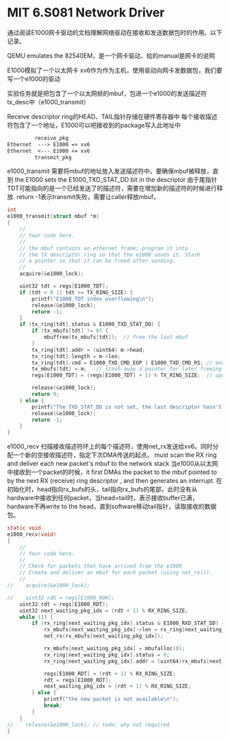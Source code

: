 # MIT 6.S081 Network Driver

通过阅读E1000网卡驱动的文档理解网络驱动在接收和发送数据包时的作用。以下记录。

QEMU emulates the 82540EM，是一个网卡驱动，给的manual是网卡的说明

E1000模拟了一个以太网卡 xv6作为作为主机，使用驱动向网卡发数据包，我们要写一个e1000的驱动

实验任务就是把包含了一个以太网帧的mbuf，包进一个e1000的发送描述符tx\_desc中（e1000\_transmit）

Receive descriptor ring的HEAD、TAIL指针存储在硬件寄存器中 每个接收描述符包含了一个地址，E1000可以吧接收到的package写入此地址中
```txt
         receive_pkg
Ethernet  ---> E1000 => xv6
Ethernet  <--- E1000 <= xv6
         transmit_pkg
```
e1000_transmit 需要将mbuf的地址放入发送描述符中。要确保mbuf被释放，直到 the E1000 sets the E1000_TXD_STAT_DD bit in the descriptor 由于尾指针TDT可能指向的是一个已经发送了的描述符，需要在增加新的描述符的时候进行释放. return -1表示transmit失败，需要让caller释放mbuf。
```c
int
e1000_transmit(struct mbuf *m)
{
    //
    // Your code here.
    //
    // the mbuf contains an ethernet frame; program it into
    // the TX descriptor ring so that the e1000 sends it. Stash
    // a pointer so that it can be freed after sending.
    //
    acquire(&e1000_lock);

    uint32 tdt = regs[E1000_TDT];
    if (tdt < 0 || tdt >= TX_RING_SIZE) {
        printf("E1000_TDT index overflowing\n");
        release(&e1000_lock);
        return -1;
    }
    if (tx_ring[tdt].status & E1000_TXD_STAT_DD) {
        if (tx_mbufs[tdt] != 0) {
            mbuffree(tx_mbufs[tdt]);  // free the last mbuf
        }
        tx_ring[tdt].addr = (uint64) m->head;
        tx_ring[tdt].length = m->len;
        tx_ring[tdt].cmd = E1000_TXD_CMD_EOP | E1000_TXD_CMD_RS; // end of packet , report status(for DD bit)
        tx_mbufs[tdt] = m;   // stash away a pointer for later freeing
        regs[E1000_TDT] = (regs[E1000_TDT] + 1) % TX_RING_SIZE;  // update the tail pointer

        release(&e1000_lock);
        return 0;
    } else {
        printf("The TXD_STAT_DD is not set, the last descriptor hasn't finished transmitting\n");
        release(&e1000_lock);
        return -1;
    }
}
```
e1000_recv 扫描接收描述符环上的每个描述符，使用net_rx发送给xv6。同时分配一个新的空接收描述符，指定下次DMA传送的起点。 must scan the RX ring and deliver each new packet's mbuf to the network stack 当e1000从以太网中接收到一个packet的时候，it first DMAs the packet to the mbuf pointed to by the next RX (receive) ring descriptor , and then generates an interrupt. 在初始化时，head指向rx_bufs的头，tail指向rx_bufs的尾部，此时没有从hardware中接收到任何packet，当head=tail时，表示接收buffer已满， hardware不再write to the head，直到software移动tail指针，读取接收的数据包。
```c
static void
e1000_recv(void)
{
    //
    // Your code here.
    //
    // Check for packets that have arrived from the e1000
    // Create and deliver an mbuf for each packet (using net_rx()).
    //
//    acquire(&e1000_lock);

//    uint32 rdh = regs[E1000_RDH];
    uint32 rdt = regs[E1000_RDT];
    uint32 next_waiting_pkg_idx = (rdt + 1) % RX_RING_SIZE;
    while (1) {
        if (rx_ring[next_waiting_pkg_idx].status & E1000_RXD_STAT_DD) {
            rx_mbufs[next_waiting_pkg_idx]->len = rx_ring[next_waiting_pkg_idx].length;
            net_rx(rx_mbufs[next_waiting_pkg_idx]);

            rx_mbufs[next_waiting_pkg_idx] = mbufalloc(0);
            rx_ring[next_waiting_pkg_idx].status = 0;
            rx_ring[next_waiting_pkg_idx].addr = (uint64)rx_mbufs[next_waiting_pkg_idx]->head; // Program its data pointer (m->head) into the descriptor

            regs[E1000_RDT] = (rdt + 1) % RX_RING_SIZE;
            rdt = regs[E1000_RDT];
            next_waiting_pkg_idx = (rdt + 1) % RX_RING_SIZE;
        } else {
            printf("the new packet is not available\n");
            break;
        }
    }
//    release(&e1000_lock); // todo: why not required
}
```